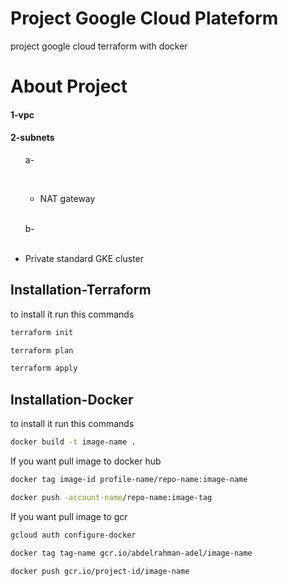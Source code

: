 # Project Google Cloud Plateform

project google cloud terraform with docker

# About Project
<h4>1-vpc</h4>
<h4>2-subnets</h4>
<ul>
    <p>a-</p><br>
        <ul>
            <li>
                NAT gateway<br>
            </li>
            <li?
                Private VM</p><br>
            </li>
        </ul>
</ul>
<ul>  
    <p>b-</p><br>
        <li>
            Private standard GKE cluster</pre>
        </li>
       
</ul>

## Installation-Terraform

to install it run this commands

```bash
terraform init
```
```bash
terraform plan
```
```bash
terraform apply
```
## Installation-Docker

to install it run this commands

```bash
docker build -t image-name .
```
If you want pull image to docker hub


```bash
docker tag image-id profile-name/repo-name:image-name
```
```bash
docker push -account-name/repo-name:image-tag
```

If you want pull image to gcr

```bash
gcloud auth configure-docker
```
```bash
docker tag tag-name gcr.io/abdelrahman-adel/image-name
```
```bash
docker push gcr.io/project-id/image-name
```
